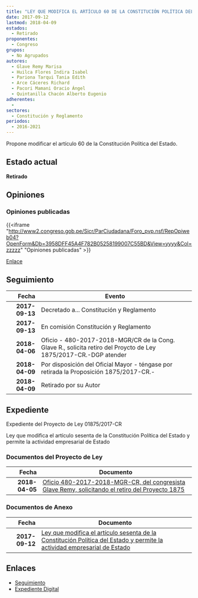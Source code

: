 ```yaml
---
title: "LEY QUE MODIFICA EL ARTÍCULO 60 DE LA CONSTITUCIÓN POLÍTICA DEL ESTADO Y PERMITE LA ACTIVIDAD EMPRESARIAL DE ESTADO"
date: 2017-09-12
lastmod: 2018-04-09
estados: 
  - Retirado
proponentes: 
  - Congreso
grupos: 
  - No Agrupados
autores: 
  - Glave Remy Marisa
  - Huilca Flores Indira Isabel
  - Pariona Tarqui Tania Edith
  - Arce Cáceres Richard
  - Pacori Mamani Oracio Ángel
  - Quintanilla Chacón Alberto Eugenio
adherentes: 
  - 
sectores: 
  - Constitución y Reglamento
periodos: 
  - 2016-2021
---
```


Propone modificar el artículo 60 de la Constitución Política del Estado.


## Estado actual

**Retirado**

## Opiniones

### Opiniones publicadas

{{<iframe "http://www2.congreso.gob.pe/Sicr/ParCiudadana/Foro_pvp.nsf/RepOpiweb04?OpenForm&Db=3958DFF45A4F782B05258199007C55BD&View=yyyy&Col=zzzzz" "Opiniones publicadas" >}}

[Enlace](http://www2.congreso.gob.pe/Sicr/ParCiudadana/Foro_pvp.nsf/RepOpiweb04?OpenForm&Db=3958DFF45A4F782B05258199007C55BD&View=yyyy&Col=zzzzz)

## Seguimiento

| Fecha | Evento |
|------:|--------|
| **2017-09-13** | Decretado a... Constitución y Reglamento|
| **2017-09-13** | En comisión Constitución y Reglamento|
| **2018-04-06** | Oficio - 480-2017-2018-MGR/CR de la Cong. Glave R., solicita retiro del Proycto de Ley 1875/2017-CR.-DGP atender|
| **2018-04-09** | Por disposición del Oficial Mayor - téngase por retirada la Proposición 1875/2017-CR.-|
| **2018-04-09** | Retirado por su Autor|


## Expediente

Expediente del Proyecto de Ley 01875/2017-CR

Ley que modifica el artículo sesenta de la Constitución Política del Estado y permite la actividad empresarial de Estado


### Documentos del Proyecto de Ley

| Fecha | Documento |
|------:|--------|
| **2018-04-05** | [Oficio 480-2017-2018-MGR-CR, del congresista Glave Remy, solicitando el retiro del Proyecto 1875](http://www.leyes.congreso.gob.pe/Documentos/2016_2021/Oficios/Congresistas/OFICIO-480-2017-2018-MGR-CR.PDF) |

### Documentos de Anexo

| Fecha | Documento |
|------:|--------|
| **2017-09-12** | [Ley que modifica el artículo sesenta de la Constitución Política del Estado y permite la actividad empresarial de Estado](http://www.leyes.congreso.gob.pe/Documentos/2016_2021/Proyectos_de_Ley_y_de_Resoluciones_Legislativas/PL0187520170912.pdf) |

## Enlaces 

- [Seguimiento](http://www2.congreso.gob.pe/Sicr/TraDocEstProc/CLProLey2016.nsf/f7fff46988ca05b1052578e100829cc7/c0551ef4358a5e1e0525819a006f0c19?OpenDocument)
- [Expediente Digital](http://www2.congreso.gob.pe/Sicr/TraDocEstProc/CLProLey2016.nsf/f7fff46988ca05b1052578e100829cc7/c0551ef4358a5e1e0525819a006f0c19?OpenDocument&Click=05257FB7005EB655.eb71d0cf91d8294e05256cdf006b5706/$Body/0.1C6C)
